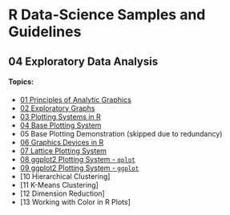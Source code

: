 # R Data-Science Samples and Guidelines
## 04 Exploratory Data Analysis
#### Topics:

- [01 Principles of Analytic Graphics](01-principles-of-analytic-graphics)
- [02 Exploratory Graphs](02-exploratory-graphs)
- [03 Plotting Systems in R](03-plotting-systems-in-r)
- [04 Base Plotting System](04-base-plotting-system)
- 05 Base Plotting Demonstration (skipped due to redundancy)
- [06 Graphics Devices in R](06-graphics-devices)
- [07 Lattice Plotting System](07-lattice-plotting-system)
- [08 ggplot2 Plotting System - `qplot`](08-ggplot2-plotting-system-qplot)
- [09 ggplot2 Plotting System - `ggplot`](09-ggplot2-plotting-system-ggplot)
- [10 Hierarchical Clustering]
- [11 K-Means Clustering]
- [12 Dimension Reduction]
- [13 Working with Color in R Plots]
